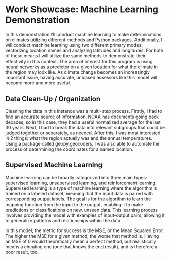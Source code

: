 # Work Showcase: Machine Learning Demonstration
In this demonstration I'll conduct machine learning to make determinations on climates utilizing different methods and Python packages. Additionally, I will conduct machine learning using two different primary modes: vectorizing location names and analyzing latitudes and longitudes. For both of these means I will utilize the same methods to demonstrate their effectivity in this context. The area of interest for this program is using neural networks as a predictor on a given location for what the climate in the region may look like. As climate change becomes an increasingly important issue, having accurate, unbiased assessors like this model will become more and more useful.

## Data Clean-Up / Organization
Cleaning the data in this instance was a multi-step process. Firstly, I had to find an accurate source of information. NOAA has documents going back decades, so in this case, they had a useful normalized average for the last 30 years. Next, I had to break the data into relevant subgroups that could be judged together or separately, as needed. After this, I was most interested in 2 things: what the region actually was and the annual temperatures. Using a package called geopy.geocoders, I was also able to automate the process of determining the coordinates for a named location.

## Supervised Machine Learning
Machine learning can be broadly categorized into three main types: supervised learning, unsupervised learning, and reinforcement learning. Supervised learning is a type of machine learning where the algorithm is trained on a labeled dataset, meaning that the input data is paired with corresponding output labels. The goal is for the algorithm to learn the mapping function from the input to the output, enabling it to make predictions or classifications on new, unseen data. This learning process involves providing the model with examples of input-output pairs, allowing it to generalize patterns and relationships within the data.

In this model, the metric for success is the MSE, or the Mean Squared Error. The higher the MSE for a given method, the worse that method is. Having an MSE of 0 would theoretically mean a perfect method, but realistically means a cheating one (one that knows the end result), and is therefore a poor result, too.
